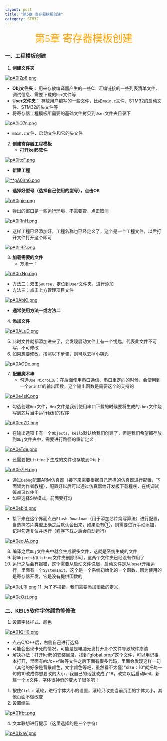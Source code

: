 ```yaml
---
layout: post
title: "第5章 寄存器模板创建"
category: STM32
---
```


<center><font face = "仿宋" size = 6 color = orange>第5章 寄存器模板创建</font></center>

### 一、工程模板创建
1. **创建文件夹**

[![pA0iZp8.png](https://s21.ax1x.com/2024/10/26/pA0iZp8.png)](https://imgse.com/i/pA0iZp8)
   - **Obj文件夹：** 用来存放编译器产生的一些C、汇编链接的一些列表清单文件、调试信息、需要下载的`hex`文件等
   - **User文件夹：** 存放用户编写的一些文件，比如`main.c`文件、STM32的启动文件、STM32的头文件等
   - 将寄存器工程模板所需要的基础文件拷贝到`User`文件夹目录下

   [![pA0iQ7n.png](https://s21.ax1x.com/2024/10/26/pA0iQ7n.png)](https://imgse.com/i/pA0iQ7n)
   - `main.c`文件、启动文件和它的头文件
2. **创建寄存器工程模板**
   - **打开keil5软件**

[![pA0itcF.png](https://s21.ax1x.com/2024/10/26/pA0itcF.png)](https://imgse.com/i/pA0itcF)

   - **新建工程**

[![**pA0irh6.png](https://s21.ax1x.com/2024/10/26/pA0irh6.png)](https://imgse.com/i/pA0irh6)
   - **选择好型号（选择自己使用的型号），点击OK**

[![pA0igje.png](https://s21.ax1x.com/2024/10/26/pA0igje.png)](https://imgse.com/i/pA0igje)
   - 弹出的窗口是一些运行环境，不需要管，点击取消

[![pA0iRnH.png](https://s21.ax1x.com/2024/10/26/pA0iRnH.png)](https://imgse.com/i/pA0iRnH)
   - 这样工程已经添加好，工程名称也已经定义了，这个是一个工程文件，以后打开文件打开这个即可

[![pA0iI4P.png](https://s21.ax1x.com/2024/10/26/pA0iI4P.png)](https://imgse.com/i/pA0iI4P)

3. **加载需要的文件**
   - 方法一：

[![pA0ixNq.png](https://s21.ax1x.com/2024/10/26/pA0ixNq.png)](https://imgse.com/i/pA0ixNq)
   - 方法二：双击`Sourse`，定位到`User`文件夹，进行添加
   - 方法三：点击上方管理项目文件

[![pA0AbjO.png](https://s21.ax1x.com/2024/10/26/pA0AbjO.png)](https://imgse.com/i/pA0AbjO)
   - **通常使用方法一或方法二**

4. **添加文件**

[![pA0ALuD.png](https://s21.ax1x.com/2024/10/26/pA0ALuD.png)](https://imgse.com/i/pA0ALuD)

5. 此时文件就都添加进来了，会发现启动文件上有一个钥匙，代表此文件不可写，不可修改
6. 如果想要修改，按照以下步骤，则可以去掉小钥匙

[![pA0AODe.png](https://s21.ax1x.com/2024/10/26/pA0AODe.png)](https://imgse.com/i/pA0AODe)

7. **配置魔术棒**
   - 勾选`Use MicroLIB`：在后面使用串口通信、串口重定向的时候，会使用到一个`printf`的输出函数，这个输出函数是需要这个的支持的

[![pA0e4sK.png](https://s21.ax1x.com/2024/10/27/pA0e4sK.png)](https://imgse.com/i/pA0e4sK)
   - 勾选创建`Hex`文件，`Hex`文件是我们使用串口下载的时候要将生成的`.hex`文件烧写到芯片当中运行我们的程序

[![pA0eoZD.png](https://s21.ax1x.com/2024/10/27/pA0eoZD.png)](https://imgse.com/i/pA0eoZD)
   - 在输出选项卡有一个`Objects`，`keil5`默认给我们创建了，但是我们希望都存放到`Obj`文件夹中，需要进行路径的重新定义

[![pA0eTde.png](https://s21.ax1x.com/2024/10/27/pA0eTde.png)](https://imgse.com/i/pA0eTde)
   - 还需要把`Listing`下生成的文件也存放到Obj下

[![pA0e7IH.png](https://s21.ax1x.com/2024/10/27/pA0e7IH.png)](https://imgse.com/i/pA0e7IH)
   - 通过`Debug`配置ARM仿真器（接下来需要根据自己选择的仿真器进行配置，下面皆为作者教程），配置好以后可以通过仿真器给开发板下载程序，在线调试等都可以使用
   - 如果选择SW模式，前面要打勾

[![pA0ebid.png](https://s21.ax1x.com/2024/10/27/pA0ebid.png)](https://imgse.com/i/pA0ebid)
   - 接下来在这个界面点击`Flash Download`（用于添加芯片烧写算法）进行配置，当选择芯片类型正确之后默认会出来，如果没有①，则需要进行手动添加，记得勾选复位并运行（程序下载之后会自动运行）

[![pA0eqJA.png](https://s21.ax1x.com/2024/10/27/pA0eqJA.png)](https://imgse.com/i/pA0eqJA)

8. 编译之后`Obj`文件夹中就会生成很多文件，这就是系统生成的文件
9. 将`Objects`和`Listing`文件夹删除即可，这两个文件夹已经没有作用了
10.  运行之后会有报错，这个需要从启动文件说起，启动文件是从`Reset`开始运行，里面有一个`SystemInit`，这个是一个系统初始化的一个函数，因为使用的是寄存器开发，它是没有提供函数的

[![pA0eLRI.png](https://s21.ax1x.com/2024/10/27/pA0eLRI.png)](https://imgse.com/i/pA0eLRI)
11.  为了不报错，我们需要添加函数的定义

[![pA0eOzt.png](https://s21.ax1x.com/2024/10/27/pA0eOzt.png)](https://imgse.com/i/pA0eOzt)

### 二、KEIL5软件字体颜色等修改
1. 设置字体样式、颜色

[![pA01QH0.png](https://s21.ax1x.com/2024/10/27/pA01QH0.png)](https://imgse.com/i/pA01QH0)
   - 点击C/C++后，右侧自己进行选择
- 可能会出现卡死的情况，可能是是电脑无发打开那个文件导致软件崩溃
- 解决办法：打开keil5的安装目录，找到“global.prop”这个文件，可以用记事本打开，里面有#c/c++file等文件之后下面有很多代码，里面会发现这样一句（其他的好像是背景颜色，文字颜色等吧，虽然看不太懂）”size：10“就把每一句的10改成你想要改的大小，我自已的话就改成了18，改完以后启动keil，新建一个.c文件，字体很神奇的变大了很多吧！
1. 按住`Ctrl` + 滚轮，进行字体大小的设置，滚轮只改变当前页面的字体大小，其他页面不做改变
2. 设置缩进

[![pA01fbt.png](https://s21.ax1x.com/2024/10/27/pA01fbt.png)](https://imgse.com/i/pA01fbt)

4. 文本联想进行提示（这里选择的是三个字符）

[![pA01xaV.png](https://s21.ax1x.com/2024/10/27/pA01xaV.png)](https://imgse.com/i/pA01xaV)